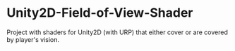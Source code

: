 # Unity2D-Field-of-View-Shader
Project with shaders for Unity2D (with URP) that either cover or are covered by player's vision.
